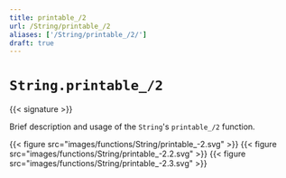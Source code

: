 ```yaml
---
title: printable_/2
url: /String/printable_/2
aliases: ['/String/printable_/2/']
draft: true
---
```


# `String.printable_/2`

{{< signature >}}

Brief description and usage of the `String`'s `printable_/2` function.

{{< figure src="images/functions/String/printable_-2.svg" >}}
{{< figure src="images/functions/String/printable_-2.2.svg" >}}
{{< figure src="images/functions/String/printable_-2.3.svg" >}}
